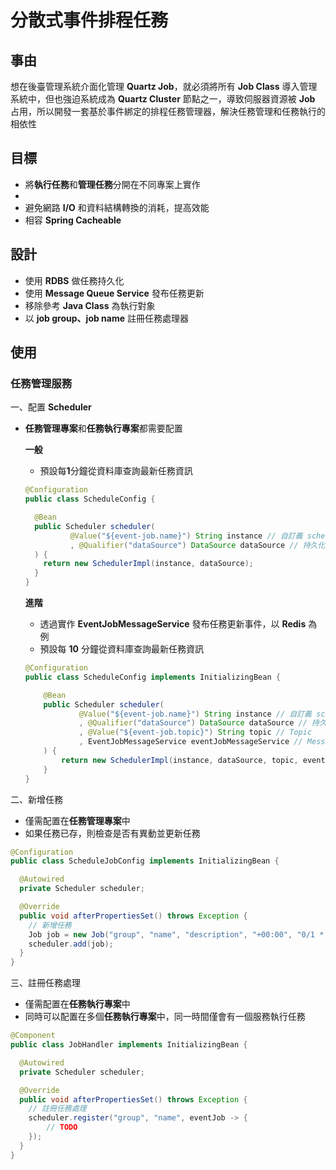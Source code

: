 # 分散式事件排程任務

## 事由

想在後臺管理系統介面化管理 **Quartz Job**，就必須將所有 **Job Class** 導入管理系統中，但也強迫系統成為 **Quartz Cluster** 節點之一，導致伺服器資源被 **Job** 占用，所以開發一套基於事件綁定的排程任務管理器，解決任務管理和任務執行的相依性

## 目標

- 將**執行任務**和**管理任務**分開在不同專案上實作
- 
- 避免網路 __I/O__ 和資料結構轉換的消耗，提高效能
- 相容 __Spring Cacheable__


## 設計

- 使用 **RDBS** 做任務持久化
- 使用 **Message Queue Service** 發布任務更新
- 移除參考 **Java Class** 為執行對象
- 以 **job group、job name** 註冊任務處理器

## 使用

### 任務管理服務

一、配置 **Scheduler**
  
  * **任務管理專案**和**任務執行專案**都需要配置
  
    **一般**

    * 預設每**1**分鐘從資料庫查詢最新任務資訊

    ```java
    @Configuration
    public class ScheduleConfig {

      @Bean
      public Scheduler scheduler(
              @Value("${event-job.name}") String instance // 自訂義 schedule instance 名稱
              , @Qualifier("dataSource") DataSource dataSource // 持久化資料庫來源
      ) {
        return new SchedulerImpl(instance, dataSource);
      }
    }
    ```
  
    **進階**

      * 透過實作 **EventJobMessageService** 發布任務更新事件，以 **Redis** 為例
      * 預設每 **10** 分鐘從資料庫查詢最新任務資訊
      
      ```java
      @Configuration
      public class ScheduleConfig implements InitializingBean {

          @Bean
          public Scheduler scheduler(
                  @Value("${event-job.name}") String instance // 自訂義 schedule instance 名稱
                  , @Qualifier("dataSource") DataSource dataSource // 持久化資料庫來源
                  , @Value("${event-job.topic}") String topic // Topic
                  , EventJobMessageService eventJobMessageService // MessageService
          ) {
              return new SchedulerImpl(instance, dataSource, topic, eventJobMessageService);
          }
      }
      ```
      

二、新增任務
  
  * 僅需配置在**任務管理專案**中
  * 如果任務已存，則檢查是否有異動並更新任務

  ```java
  @Configuration
  public class ScheduleJobConfig implements InitializingBean {

    @Autowired
    private Scheduler scheduler;

    @Override
    public void afterPropertiesSet() throws Exception {
      // 新增任務
      Job job = new Job("group", "name", "description", "+00:00", "0/1 * * * * ?", true, null);
      scheduler.add(job);
    }
  }
  ```

三、註冊任務處理
  
  * 僅需配置在**任務執行專案**中
  * 同時可以配置在多個**任務執行專案**中，同一時間僅會有一個服務執行任務

  ```java
  @Component
  public class JobHandler implements InitializingBean {

    @Autowired
    private Scheduler scheduler;

    @Override
    public void afterPropertiesSet() throws Exception {
      // 註冊任務處理
      scheduler.register("group", "name", eventJob -> {
          // TODO
      });
    }
  }
  ```
